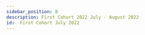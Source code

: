 ```yaml
---
sidebar_position: 8
description: First Cohort 2022 July - August 2022
id:  First Cohort July 2022
---
```



